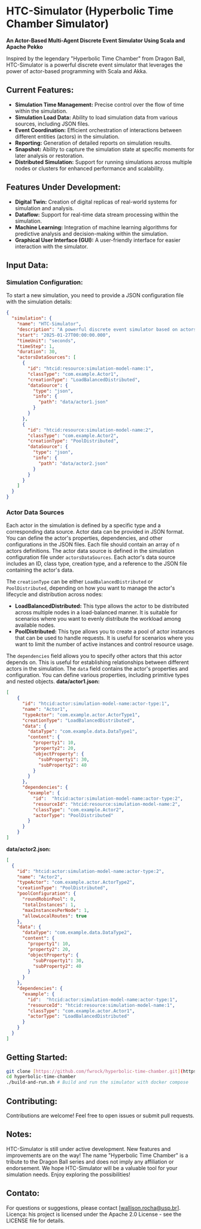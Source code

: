 # HTC-Simulator (Hyperbolic Time Chamber Simulator)

**An Actor-Based Multi-Agent Discrete Event Simulator Using Scala and Apache Pekko**

Inspired by the legendary "Hyperbolic Time Chamber" from Dragon Ball, HTC-Simulator is a powerful discrete event simulator that leverages the power of actor-based programming with Scala and Akka.

## Current Features:

* **Simulation Time Management:** Precise control over the flow of time within the simulation.
* **Simulation Load Data:** Ability to load simulation data from various sources, including JSON files.
* **Event Coordination:** Efficient orchestration of interactions between different entities (actors) in the simulation.
* **Reporting:** Generation of detailed reports on simulation results.
* **Snapshot:** Ability to capture the simulation state at specific moments for later analysis or restoration.
* **Distributed Simulation:** Support for running simulations across multiple nodes or clusters for enhanced performance and scalability.

## Features Under Development:

* **Digital Twin:** Creation of digital replicas of real-world systems for simulation and analysis.
* **Dataflow:** Support for real-time data stream processing within the simulation.
* **Machine Learning:** Integration of machine learning algorithms for predictive analysis and decision-making within the simulation.
* **Graphical User Interface (GUI):** A user-friendly interface for easier interaction with the simulator.


## Input Data:

### Simulation Configuration:

To start a new simulation, you need to provide a JSON configuration file with the simulation details:

```json
{
  "simulation": {
    "name": "HTC-Simulator",
    "description": "A powerful discrete event simulator based on actors using Scala and Apache Pekko.",
    "start": "2025-01-27T00:00:00.000",
    "timeUnit": "seconds",
    "timeStep": 1,
    "duration": 30,
    "actorsDataSources": [
      {
        "id": "htcid:resource:simulation-model-name:1",
        "classType": "com.example.Actor1",
        "creationType": "LoadBalancedDistributed",
        "dataSource": {
          "type": "json",
          "info": {
            "path": "data/actor1.json"
          }
        }
      },
      {
        "id": "htcid:resource:simulation-model-name:2",
        "classType": "com.example.Actor2",
        "creationType": "PoolDistributed",
        "dataSource": {
          "type": "json",
          "info": {
            "path": "data/actor2.json"
          }
        }
      }
    ]
  }
}
```

### Actor Data Sources

Each actor in the simulation is defined by a specific type and a corresponding data source. Actor data can be provided in JSON format. You can define the actor's properties, dependencies, and other configurations in the JSON files. Each file should contain an array of n actors definitions.
The actor data source is defined in the simulation configuration file under `actorsDataSources`. Each actor's data source includes an ID, class type, creation type, and a reference to the JSON file containing the actor's data. 

The `creationType` can be either `LoadBalancedDistributed` or `PoolDistributed`, depending on how you want to manage the actor's lifecycle and distribution across nodes:
- **LoadBalancedDistributed:** This type allows the actor to be distributed across multiple nodes in a load-balanced manner. It is suitable for scenarios where you want to evenly distribute the workload among available nodes.
- **PoolDistributed:** This type allows you to create a pool of actor instances that can be used to handle requests. It is useful for scenarios where you want to limit the number of active instances and control resource usage.

The `dependencies` field allows you to specify other actors that this actor depends on. This is useful for establishing relationships between different actors in the simulation.
The `data` field contains the actor's properties and configuration. You can define various properties, including primitive types and nested objects.
**data/actor1.json:**
```json
[
    {
      "id": "htcid:actor:simulation-model-name:actor-type:1",
      "name": "Actor1",
      "typeActor": "com.example.actor.ActorType1",
      "creationType": "LoadBalancedDistributed",
      "data": {
        "dataType": "com.example.data.DataType1",
        "content": {
          "property1": 10,
          "property2": 20,
          "objectProperty": {
            "subProperty1": 30,
            "subProperty2": 40
          }
        }
      },
      "dependencies": {
        "example": {
          "id":  "htcid:actor:simulation-model-name:actor-type:2",
          "resourceId": "htcid:resource:simulation-model-name:2",
          "classType": "com.example.Actor2",
          "actorType": "PoolDistributed"
        }
      }
    }
]
```
**data/actor2.json:**

```json
[
  {
    "id": "htcid:actor:simulation-model-name:actor-type:2",
    "name": "Actor2",
    "typeActor": "com.example.actor.ActorType2",
    "creationType": "PoolDistributed",
    "poolConfiguration": {
      "roundRobinPool": 0,
      "totalInstances": 1,
      "maxInstancesPerNode": 1,
      "allowLocalRoutes": true
    },
    "data": {
      "dataType": "com.example.data.DataType2",
      "content": {
        "property1": 10,
        "property2": 20,
        "objectProperty": {
          "subProperty1": 30,
          "subProperty2": 40
        }
      }
    },
    "dependencies": {
      "example": {
        "id":  "htcid:actor:simulation-model-name:actor-type:1",
        "resourceId": "htcid:resource:simulation-model-name:1",
        "classType": "com.example.actor.Actor1",
        "actorType": "LoadBalancedDistributed"
      }
    }
  }
]
```


## Getting Started:

```bash
git clone [https://github.com/fwrock/hyperbolic-time-chamber.git](https://github.com/your-username/HTC-Simulator.git) # Please replace with the actual URL if different
cd hyperbolic-time-chamber
./build-and-run.sh # Build and run the simulator with docker compose
```

## Contributing:
Contributions are welcome! Feel free to open issues or submit pull requests.

## Notes:
HTC-Simulator is still under active development. New features and improvements are on the way!
The name "Hyperbolic Time Chamber" is a tribute to the Dragon Ball series and does not imply any affiliation or endorsement.
We hope HTC-Simulator will be a valuable tool for your simulation needs. Enjoy exploring the possibilities!

## Contato:
For questions or suggestions, please contact [wallison.rocha@usp.br].
Licença:
his project is licensed under the Apache 2.0 License - see the LICENSE file for details.
